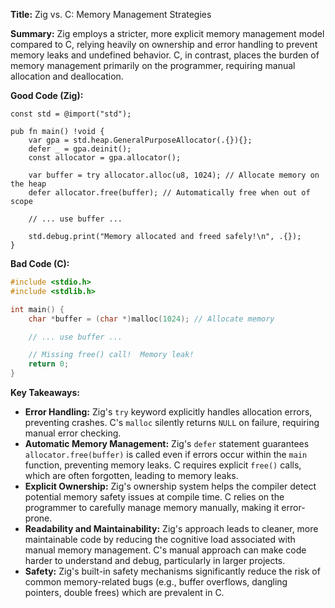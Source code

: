 **Title:** Zig vs. C: Memory Management Strategies

**Summary:**  Zig employs a stricter, more explicit memory management model compared to C, relying heavily on ownership and error handling to prevent memory leaks and undefined behavior. C, in contrast, places the burden of memory management primarily on the programmer, requiring manual allocation and deallocation.


**Good Code (Zig):**

```zig
const std = @import("std");

pub fn main() !void {
    var gpa = std.heap.GeneralPurposeAllocator(.{}){};
    defer _ = gpa.deinit();
    const allocator = gpa.allocator();

    var buffer = try allocator.alloc(u8, 1024); // Allocate memory on the heap
    defer allocator.free(buffer); // Automatically free when out of scope

    // ... use buffer ...

    std.debug.print("Memory allocated and freed safely!\n", .{});
}
```

**Bad Code (C):**

```c
#include <stdio.h>
#include <stdlib.h>

int main() {
    char *buffer = (char *)malloc(1024); // Allocate memory

    // ... use buffer ...

    // Missing free() call!  Memory leak!
    return 0;
}
```

**Key Takeaways:**

* **Error Handling:** Zig's `try` keyword explicitly handles allocation errors, preventing crashes. C's `malloc` silently returns `NULL` on failure, requiring manual error checking.
* **Automatic Memory Management:** Zig's `defer` statement guarantees `allocator.free(buffer)` is called even if errors occur within the `main` function, preventing memory leaks.  C requires explicit `free()` calls, which are often forgotten, leading to memory leaks.
* **Explicit Ownership:** Zig's ownership system helps the compiler detect potential memory safety issues at compile time. C relies on the programmer to carefully manage memory manually, making it error-prone.
* **Readability and Maintainability:** Zig's approach leads to cleaner, more maintainable code by reducing the cognitive load associated with manual memory management. C's manual approach can make code harder to understand and debug, particularly in larger projects.
* **Safety:** Zig's built-in safety mechanisms significantly reduce the risk of common memory-related bugs (e.g., buffer overflows, dangling pointers, double frees) which are prevalent in C.


